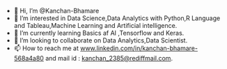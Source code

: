 - 👋 Hi, I’m @Kanchan-Bhamare
- 👀 I’m interested in Data Science,Data Analytics with Python,R Language and Tableau,Machine Learning and Artificial intelligence.
- 🌱 I’m currently learning Basics af AI ,Tensorflow and Keras.
- 💞️ I’m looking to collaborate on Data Analytics,Data Scientist.
- 📫 How to reach me at www.linkedin.com/in/kanchan-bhamare-568a4a80 
      and mail id : kanchan_2385@rediffmail.com.

<!---
Kanchan-Bhamare/Kanchan-Bhamare is a ✨ special ✨ repository because its `README.md` (this file) appears on your GitHub profile.
You can click the Preview link to take a look at your changes.
--->
